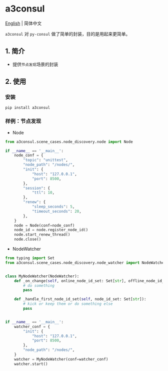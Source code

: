 # a3consul

[English](README.md) | 简体中文

`a3consul` 对 `py-consul` 做了简单的封装，目的是用起来更简单。

## 1. 简介

* 提供`节点发现`场景的封装

## 2. 使用

### 安装

```shell
pip install a3consul

```

### 样例：节点发现

* Node

```python
from a3consul.scene_cases.node_discovery.node import Node

if __name__ == '__main__':
    node_conf = {
        "topic": "unittest",
        "node_path": "/nodes/",
        "init": {
            "host": "127.0.0.1",
            "port": 8500,
        },
        "session": {
            "ttl": 10,
        },
        "renew": {
            "sleep_seconds": 5,
            "timeout_seconds": 20,
        },
    }
    node = Node(conf=node_conf)
    node_id = node.register_node_id()
    node.start_renew_thread()
    node.close()

```

* NodeWatcher

```python
from typing import Set
from a3consul.scene_cases.node_discovery.node_watcher import NodeWatcher


class MyNodeWatcher(NodeWatcher):
    def _on_change(self, online_node_id_set: Set[str], offline_node_id_set: Set[str]):
        # do something
        pass

    def _handle_first_node_id_set(self, node_id_set: Set[str]):
        # kick or keep them or do something else
        pass


if __name__ == '__main__':
    watcher_conf = {
        "init": {
            "host": "127.0.0.1",
            "port": 8500,
        },
        "node_path": "/nodes/",
    }
    watcher = MyNodeWatcher(conf=watcher_conf)
    watcher.start()

```
